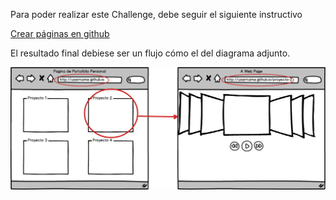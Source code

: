 
Para poder realizar este Challenge, debe seguir el siguiente instructivo

[Crear páginas en github](https://pages.github.com/)

El resultado final debiese ser un flujo cómo el del diagrama adjunto.

![alt tag](../assets/githubPages.png)
